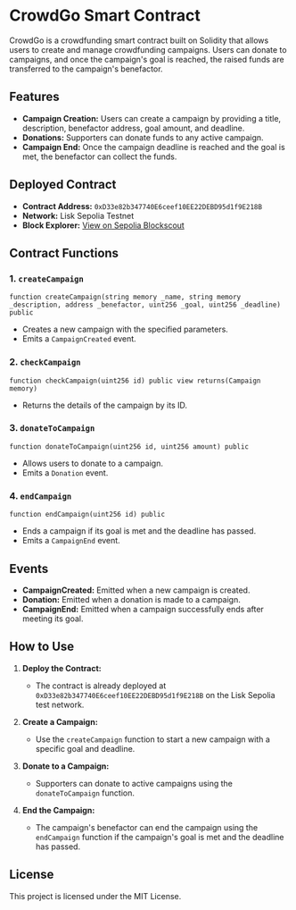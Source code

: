 # CrowdGo Smart Contract

CrowdGo is a crowdfunding smart contract built on Solidity that allows users to create and manage crowdfunding campaigns. Users can donate to campaigns, and once the campaign's goal is reached, the raised funds are transferred to the campaign's benefactor.

## Features
- **Campaign Creation:** Users can create a campaign by providing a title, description, benefactor address, goal amount, and deadline.
- **Donations:** Supporters can donate funds to any active campaign.
- **Campaign End:** Once the campaign deadline is reached and the goal is met, the benefactor can collect the funds.

## Deployed Contract
- **Contract Address:** `0xD33e82b347740E6ceef10EE22DEBD95d1f9E218B`
- **Network:** Lisk Sepolia Testnet
- **Block Explorer:** [View on Sepolia Blockscout](https://sepolia-blockscout.lisk.com/address/0xD33e82b347740E6ceef10EE22DEBD95d1f9E218B#code)

## Contract Functions

### 1. `createCampaign`
```solidity
function createCampaign(string memory _name, string memory _description, address _benefactor, uint256 _goal, uint256 _deadline) public
```
- Creates a new campaign with the specified parameters.
- Emits a `CampaignCreated` event.

### 2. `checkCampaign`
```solidity
function checkCampaign(uint256 id) public view returns(Campaign memory)
```
- Returns the details of the campaign by its ID.

### 3. `donateToCampaign`
```solidity
function donateToCampaign(uint256 id, uint256 amount) public
```
- Allows users to donate to a campaign. 
- Emits a `Donation` event.

### 4. `endCampaign`
```solidity
function endCampaign(uint256 id) public
```
- Ends a campaign if its goal is met and the deadline has passed.
- Emits a `CampaignEnd` event.

## Events
- **CampaignCreated:** Emitted when a new campaign is created.
- **Donation:** Emitted when a donation is made to a campaign.
- **CampaignEnd:** Emitted when a campaign successfully ends after meeting its goal.

## How to Use

1. **Deploy the Contract:**
   - The contract is already deployed at `0xD33e82b347740E6ceef10EE22DEBD95d1f9E218B` on the Lisk Sepolia test network.

2. **Create a Campaign:**
   - Use the `createCampaign` function to start a new campaign with a specific goal and deadline.

3. **Donate to a Campaign:**
   - Supporters can donate to active campaigns using the `donateToCampaign` function.

4. **End the Campaign:**
   - The campaign's benefactor can end the campaign using the `endCampaign` function if the campaign's goal is met and the deadline has passed.

## License
This project is licensed under the MIT License.